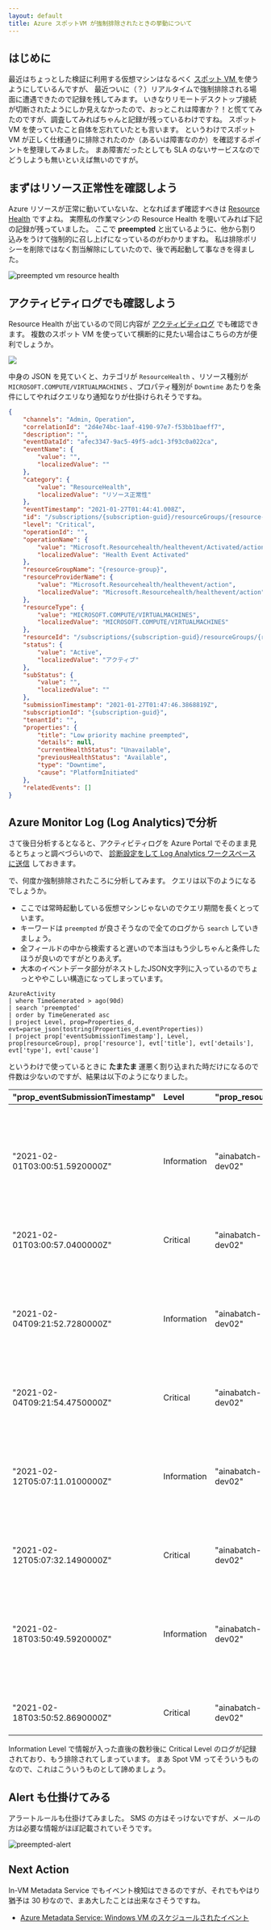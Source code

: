 ```yaml
---
layout: default
title: Azure スポットVM が強制排除されたときの挙動について
---
```


## はじめに

最近はちょっとした検証に利用する仮想マシンはなるべく
[スポット VM ](https://docs.microsoft.com/ja-jp/azure/virtual-machine-scale-sets/use-spot) 
を使うようにしているんですが、
最近ついに（？）リアルタイムで強制排除される場面に遭遇できたので記録を残してみます。
いきなりリモートデスクトップ接続が切断されたようにしか見えなかったので、おっとこれは障害か？！と慌ててみたのですが、調査してみればちゃんと記録が残っているわけですね。
スポット VM を使っていたこと自体を忘れていたとも言います。
というわけでスポット VM が正しく仕様通りに排除されたのか（あるいは障害なのか）を確認するポイントを整理してみました。
まあ障害だったとしても SLA のないサービスなのでどうしようも無いといえば無いのですが。

## まずはリソース正常性を確認しよう

Azure リソースが正常に動いていないな、となればまず確認すべきは
[Resource Health](https://docs.microsoft.com/ja-jp/azure/service-health/resource-health-overview)
ですよね。
実際私の作業マシンの Resource Health を覗いてみれば下記の記録が残っていました。
ここで **preempted** と出ているように、他から割り込みをうけて強制的に召し上げになっているのがわかりますね。
私は排除ポリシーを削除ではなく割当解除にしていたので、後で再起動して事なきを得ました。

![preempted vm resource health](./images/resource-health-preempted.png)


## アクティビティログでも確認しよう

Resource Health が出ているので同じ内容が
[アクティビティログ](https://docs.microsoft.com/ja-jp/azure/azure-monitor/platform/activity-log)
でも確認できます。
複数のスポット VM を使っていて横断的に見たい場合はこちらの方が便利でしょうか。
 
 ![](./images/activity-log-preempted.png)

中身の JSON を見ていくと、カテゴリが `ResourceHealth` 、リソース種別が `MICROSOFT.COMPUTE/VIRTUALMACHINES` 、プロパティ種別が `Downtime` あたりを条件にしてやればクエリなり通知なりが仕掛けられそうですね。

```json
{
    "channels": "Admin, Operation",
    "correlationId": "2d4e74bc-1aaf-4190-97e7-f53bb1baeff7",
    "description": "",
    "eventDataId": "afec3347-9ac5-49f5-adc1-3f93c0a022ca",
    "eventName": {
        "value": "",
        "localizedValue": ""
    },
    "category": {
        "value": "ResourceHealth",
        "localizedValue": "リソース正常性"
    },
    "eventTimestamp": "2021-01-27T01:44:41.008Z",
    "id": "/subscriptions/{subscription-guid}/resourceGroups/{resource-group}/providers/Microsoft.Compute/virtualMachines/{vmname}/events/afec3347-9ac5-49f5-adc1-3f93c0a022ca/ticks/637473086810080000",
    "level": "Critical",
    "operationId": "",
    "operationName": {
        "value": "Microsoft.Resourcehealth/healthevent/Activated/action",
        "localizedValue": "Health Event Activated"
    },
    "resourceGroupName": "{resource-group}",
    "resourceProviderName": {
        "value": "Microsoft.Resourcehealth/healthevent/action",
        "localizedValue": "Microsoft.Resourcehealth/healthevent/action"
    },
    "resourceType": {
        "value": "MICROSOFT.COMPUTE/VIRTUALMACHINES",
        "localizedValue": "MICROSOFT.COMPUTE/VIRTUALMACHINES"
    },
    "resourceId": "/subscriptions/{subscription-guid}/resourceGroups/{resource-group}/providers/Microsoft.Compute/virtualMachines/{vmname}",
    "status": {
        "value": "Active",
        "localizedValue": "アクティブ"
    },
    "subStatus": {
        "value": "",
        "localizedValue": ""
    },
    "submissionTimestamp": "2021-01-27T01:47:46.3868819Z",
    "subscriptionId": "{subscription-guid}",
    "tenantId": "",
    "properties": {
        "title": "Low priority machine preempted",
        "details": null,
        "currentHealthStatus": "Unavailable",
        "previousHealthStatus": "Available",
        "type": "Downtime",
        "cause": "PlatformInitiated"
    },
    "relatedEvents": []
}
```

## Azure Monitor Log (Log Analytics)で分析

さて後日分析するとなると、アクティビティログを Azure Portal でそのまま見るとちょっと調べづらいので、
[診断設定をして Log Analytics ワークスペースに送信](https://docs.microsoft.com/ja-jp/azure/azure-monitor/essentials/activity-log#send-to-log-analytics-workspace)
しておきます。

で、何度か強制排除されたころに分析してみます。
クエリは以下のようになるでしょうか。

- ここでは常時起動している仮想マシンじゃないのでクエリ期間を長くとっています。
- キーワードは `preempted` が良さそうなので全てのログから `search` していきましょう。
- 全フィールドの中から検索すると遅いので本当はもう少しちゃんと条件したほうが良いのですがとりあえず。
- 大本のイベントデータ部分がネストしたJSON文字列に入っているのでちょっとややこしい構造になってしまっています。

```kusto
AzureActivity
| where TimeGenerated > ago(90d)
| search 'preempted'
| order by TimeGenerated asc 
| project Level, prop=Properties_d, evt=parse_json(tostring(Properties_d.eventProperties))
| project prop['eventSubmissionTimestamp'], Level, prop[resourceGroup], prop['resource'], evt['title'], evt['details'], evt['type'], evt['cause']
```

というわけで使っているときに **たまたま** 運悪く割り込まれた時だけになるので件数は少ないのですが、結果は以下のようになりました。

|"prop_eventSubmissionTimestamp"|Level|"prop_resource"|"evt_title"|"evt_details"|"evt_type"|"evt_cause"|
|:--|:--|:--|:--|:--|:--|:--|
|"2021-02-01T03:00:51.5920000Z"|Information|"ainabatch-dev02"|"Low priority machine preempted"|"This virtual machine has been preempted. This low-priority virtual machine is being stopped and deallocated."|Downtime|PlatformInitiated|
|"2021-02-01T03:00:57.0400000Z"|Critical|"ainabatch-dev02"|"Low priority machine preempted"||Downtime|PlatformInitiated|
|"2021-02-04T09:21:52.7280000Z"|Information|"ainabatch-dev02"|"Low priority machine preempted"|"This virtual machine has been preempted. This low-priority virtual machine is being stopped and deallocated."|Downtime|PlatformInitiated|
|"2021-02-04T09:21:54.4750000Z"|Critical|"ainabatch-dev02"|"Low priority machine preempted"||Downtime|PlatformInitiated|
|"2021-02-12T05:07:11.0100000Z"|Information|"ainabatch-dev02"|"Low priority machine preempted"|"This virtual machine has been preempted. This low-priority virtual machine is being stopped and deallocated."|Downtime|PlatformInitiated|
|"2021-02-12T05:07:32.1490000Z"|Critical|"ainabatch-dev02"|"Low priority machine preempted"||Downtime|PlatformInitiated|
|"2021-02-18T03:50:49.5920000Z"|Information|"ainabatch-dev02"|"Low priority machine preempted"|"This virtual machine has been preempted. This low-priority virtual machine is being stopped and deallocated."|Downtime|PlatformInitiated|
|"2021-02-18T03:50:52.8690000Z"|Critical|"ainabatch-dev02"|"Low priority machine preempted"||Downtime|PlatformInitiated|

Information Level で情報が入った直後の数秒後に Critical Level のログが記録されており、もう排除されてしまっています。
まあ Spot VM ってそういうものなので、これはこういうものとして諦めましょう。

## Alert も仕掛けてみる

アラートルールも仕掛けてみました。
SMS の方はそっけないですが、メールの方は必要な情報がほぼ記載されていそうです。

![preempted-alert](./images/preempted-alert.png)


## Next Action

In-VM Metadata Service でもイベント検知はできるのですが、それでもやはり猶予は 30 秒なので、まあ大したことは出来なさそうですね。
- [Azure Metadata Service: Windows VM のスケジュールされたイベント](https://docs.microsoft.com/ja-jp/azure/virtual-machines/windows/scheduled-events)

